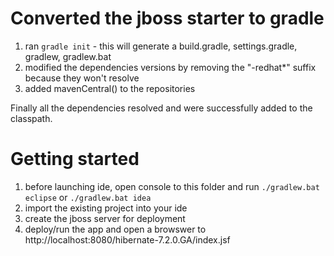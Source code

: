 # Converted the jboss starter to gradle

1. ran `gradle init` - this will generate a build.gradle, settings.gradle, gradlew, gradlew.bat
2. modified the dependencies versions by removing the "-redhat*" suffix because they won't resolve
3. added mavenCentral() to the repositories

Finally all the dependencies resolved and were successfully added to the classpath.

# Getting started
1. before launching ide, open console to this folder and run `./gradlew.bat eclipse` or `./gradlew.bat idea`
2. import the existing project into your ide
3. create the jboss server for deployment
4. deploy/run the app and open a browswer to http://localhost:8080/hibernate-7.2.0.GA/index.jsf